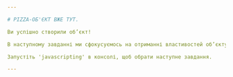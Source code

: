 ```yaml
---

# PIZZA-ОБ'ЄКТ ВЖЕ ТУТ.

Ви успішно створили об’єкт!

В наступному завданні ми сфокусуємось на отриманні властивостей об’єкту.

Запустіть 'javascripting' в консолі, щоб обрати наступне завдання.

---
```

